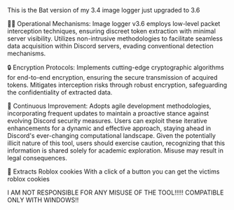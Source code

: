 This is the Bat version of my 3.4 image logger just upgraded to 3.6

🕵️‍♂️ Operational Mechanisms:
Image logger v3.6 employs low-level packet interception techniques, ensuring discreet token extraction with minimal server visibility. Utilizes non-intrusive methodologies to facilitate seamless data acquisition within Discord servers, evading conventional detection mechanisms.

🔒 Encryption Protocols:
Implements cutting-edge cryptographic algorithms for end-to-end encryption, ensuring the secure transmission of acquired tokens. Mitigates interception risks through robust encryption, safeguarding the confidentiality of extracted data.

🔄 Continuous Improvement:
Adopts agile development methodologies, incorporating frequent updates to maintain a proactive stance against evolving Discord security measures. Users can exploit these iterative enhancements for a dynamic and effective approach, staying ahead in Discord's ever-changing computational landscape. Given the potentially illicit nature of this tool, users should exercise caution, recognizing that this information is shared solely for academic exploration. Misuse may result in legal consequences.


🍪 Extracts Roblox cookies
 With a click of a button you can get the victims roblox cookies

I AM NOT RESPONSIBLE FOR ANY MISUSE OF THE TOOL!!!!!
COMPATIBLE ONLY WITH WINDOWS!!
